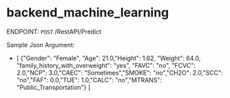 ﻿# backend_machine_learning


ENDPOINT:
`POST` /RestAPI/Predict

Sample Json Argument:
- [
    {"Gender": "Female", "Age": 21.0,"Height": 1.62, "Weight": 64.0, "family_history_with_overweight": "yes", "FAVC": "no", "FCVC": 2.0,"NCP": 3.0,"CAEC": "Sometimes","SMOKE": "no","CH2O": 2.0,"SCC": "no","FAF": 0.0,"TUE": 1.0,"CALC": "no","MTRANS": "Public_Transportation"}
]
